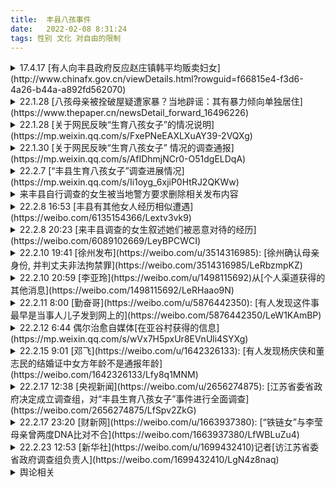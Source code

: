 ```yaml
---
title:  丰县八孩事件
date:   2022-02-08 8:31:24
tags: 性别 文化 对自由的限制
---
```

<details markdown=1>
<summary  markdown='span'>17.4.17 [有人向丰县政府反应赵庄镇韩平均贩卖妇女](http://www.chinafx.gov.cn/viewDetails.html?rowguid=f66815e4-f3d6-4a26-b44a-a892fd562070)
</summary>
你好领导，我要向您反映一个事件，家住赵庄镇五队的韩平军在2003年至2006年期间犯下拐卖南方妇女到北方给光棍男结婚，而且每次拐卖成功后收取好多钱作为回报，但是在03年被举报，后被赵庄公安局逮捕，在这期间他儿子走亲访友，向赵庄镇派出所各级领导提供金钱为诱饵，前前后后打理花了一万元，没有被发到县公安局判刑。韩平军用金钱保全了自己，但是我们三个光棍却被扣上了拐卖妇女罪，判刑10年啊。10年啊，人生能有几个十年，说我们不光犯下拐卖妇女罪，还犯下了强奸罪，天理啊，这妇女都是我们从韩平军那里买来的，一个给他3000元，而且他告诉我们可以办理合法的结婚登记，没想到最后是这种结果，我们几个为他背了黑锅，实在是没有天理啊，十年期间，他悠然自得，无忧无虑，难道犯法真的可以像他一样花点钱就能全部摆平，不用坐牢狱之灾吗？我们真的很难理解。在我们服刑期间，受尽了各种折磨，叫天天不应，叫地地不灵。当十年时间已到，我们全都白了头，而韩平军逍遥的很，遇到我们以后，威胁我们，不能再举报他，如果有警察再问这件事情，就让我们全部往自己身上揽，跟他一点关系都没有。凭借他在赵庄镇五队的实力，我们怕啊，不敢跟他争论。他就是玉皇大帝，我们真的是手足无措，任凭韩平军威胁我们。恳请领导重新调查此事，还我们公道，韩平军就是玩弄妇女，拐卖妇女的罪魁祸首，他父亲就是承包赵庄耶稣教堂的老板，有很大的实力，我们真的不敢惹。我们相信法律是公正的，总有一天真相会大白于天下，让我们十年的服刑不会后悔，让他尝试十年的牢狱酷刑。我相信每个人看到这个事件都会震惊，我们说的全是事实，我跟他低头不见抬头见，真的很伤心。恳请领导为我们做主，尽早调查，别让犯罪分子坐飞机跑到外国去了！！
![](1.png)
</details>

<details markdown=1>
<summary markdown='span'>22.1.28 [八孩母亲被拴破屋疑遭家暴？当地辟谣：其有暴力倾向单独居住](https://www.thepaper.cn/newsDetail_forward_16496226)</summary>
1月28日，网友反映江苏徐州丰县欢口镇一位八个孩子的母亲吃冷饭睡破屋，疑遭家暴，还有网友担心该女子是被拐卖来的。丰县县委宣传部告诉极目新闻记者，**网传说法不实，女子也是该镇的人，和丈夫1998年结婚，因其有暴力倾向才被家人安排单独住在小屋里。**  
1月28日，多则关于江苏徐州市丰县一个八孩家庭的视频在网络流传。视频中，孩子父亲在房中给孩子穿衣、吃饭，孩子母亲却住在家中大房子旁边的一个破屋中，没有穿鞋、头发凌乱、面颊黢黑，馒头随手扔在土炕上。  
在另一则视频中，孩子母亲穿着棉袄坐在院子里说话。在该系列视频下方，有评论称，该女子刚到村里时还会说英语，精神正常，遭家暴后才成了视频中的样子。  
上述系列视频发布后，立刻引来众多网友的关注，多位网友怀疑该名女子是否被拐卖至此，并呼吁报警。但博主回应评论称，他本意是想让八个孩子的父亲迫于舆论压力善待孩子的母亲，把孩子父亲抓了孩子就没人照顾了。此后，孩子母亲住在破屋中的视频已被删除。  
极目新闻记者搜索发现，网上多则相关视频中，八孩父亲显示名为董某某。在1月24日一则微博上发布的视频中，董某某介绍，自己30多岁才结婚，被别人看不起，所以想多要孩子。现在家里有七个儿子一个女儿，他还表示有钱没钱都得供孩子上学。视频中可以看到，孩子们都衣着整洁，口齿清晰。  
在另一个抖音博主新近发布的视频中，该博主还问董某某如何多生儿子，董某某表示都是顺其自然的事。现在大儿子已经23岁，最小的孩子2岁。  
**1月28日中午，丰县妇联工作人员回应极目新闻记者称，当天一早妇联已接到多名网友反映该情况，现县妇联、公安等多个部门已经介入调查。**  
丰县县委宣传部工作人员告诉极目新闻记者，**经初步调查，视频中的女子为江苏徐州丰县欢口镇人，与孩子父亲1998年领证结婚。因她有暴力倾向，家人才将她安置在单独的房屋中。**“她冬天不太起床，有博主突然把她叫起来拍摄，才看到她头发凌乱没有穿鞋的样子。这个家庭也是建档立卡的贫困户，家中八人有补贴，一个月3000多元。”该工作人员介绍。  
极目新闻记者问及该女子家人是否在当地居住、与女子还有无联系，该工作人员表示该情况还未掌握，未来调查情况将统一公开发布。  
![](2.png){:height="500px"}![](3.png){:height="500px"}
</details>

<details markdown=1>
<summary markdown='span'>22.1.28 [关于网民反映“生育八孩女子”的情况说明](https://mp.weixin.qq.com/s/FxePNeEAXLXuAY39-2VQXg)
</summary>
发现网民反映“生育八孩女子”相关信息后，丰县县委、县政府迅速成立联合调查组进行全面调查。经初步调查核实，网民反映的女子为杨某侠，1998年8月与丰县欢口镇董某民领证结婚，不存在拐卖行为。家人和邻居反映，杨某侠经常无故殴打孩子和老人。经医疗机构诊断，杨某侠患有精神疾病，目前，已对其进行救治，并对其家庭开展进一步救助，确保过上温暖的春节。具体情况正在进一步调查核实中。  
中共丰县县委宣传部  
2022年1月28日
</details>

<details markdown=1>
<summary markdown='span'>22.1.30 [关于网民反映“生育八孩女子” 情况的调查通报](https://mp.weixin.qq.com/s/AfIDhmjNCr0-O51dgELDqA)
</summary>
县联合调查组按照县委、县政府要求，就网民关心的相关问题，先后走访调查董某民及其家人、邻居、时任和现任镇村干部等人员，并查阅相关档案资料，现将情况通报如下：  
杨某侠（此姓名为董某民所取）于1998年6月在欢口镇与山东鱼台县交界处流浪乞讨时，被董某民的父亲董某更（已故）收留，此后就与董某民生活在一起。生活中发现，杨某侠有智障表现，但生活尚能自理。在办理结婚登记时，镇民政办工作人员未对其身份信息进行严格核实。  
2020年11月，公安机关将杨某侠DNA录入“全国公安机关查找被拐卖/失踪儿童信息系统”和“全国公安机关DNA数据库”比对，至今未比中亲缘信息。调查中也未发现有拐卖行为。其身份信息公安机关将持续深入调查。  
2021年6月以来，杨某侠病情加重，在发病期间，经常摔打东西、殴打家中老人和孩子。为防止杨某侠犯病时伤人，董某民暂时使用锁链约束其行为，精神状态稳定后便将锁链拿下。董某民行为涉嫌违法，公安机关已对其开展调查。  
2022年1月30日，经市县两级专家会诊，杨某侠患有精神分裂症。专家诊疗建议：仍予抗精神病药物治疗，必要时约束保护，防冲动伤人及走失。目前杨某侠正在医院接受治疗。  
董某民和杨某侠生育一孩、二孩后，镇计生部门均为其落实节育措施，但因身体原因失效。董某民也多次采取不同方式逃避计生部门的管理和服务。此后计生部门未及时实施有效节育措施。  
自2014年5月至今，民政、财政等部门为董某民家庭落实了低保和居民医疗保险政策。每年春节、中秋为其发放慰问金。其中3个孩子每学期享受750元/人的生活补助金，另有2个孩子每学期享受500元/人的政府资助金。村委会多年来经常为其提供生活物资资助。2021年镇政府为其发放危房改造补助3.7万元建设新房4间。社会爱心人士也多次为其捐钱捐物。  
联合调查组将对相关情况深入调查，对失职、渎职的工作人员依法依规处理。公安机关已成立专案组对违法行为开展调查，涉嫌犯罪的将依法处理。  
丰县联合调查组  
2022年1月30日
</details>

<details markdown=1>
<summary markdown='span'>22.2.7 [“丰县生育八孩女子”调查进展情况](https://mp.weixin.qq.com/s/Ii1oyg_6xjiP0HtRJ2QKWw)
</summary>
“丰县生育八孩女子”调查进展情况  
1月28日以来，“丰县生育八孩女子”引发社会广泛关注。针对此事暴露出的问题和网友关切，徐州市委市政府及丰县县委县政府分别成立联合调查组，组织力量走访基层派出所、镇村干部群众，调阅档案资料，咨询相关法律专家。目前，杨某侠的身份已经公安部门调查认定，有关部门对八个孩子与董某民、杨某侠的关系作出了鉴定。纪检监察机关正在对此事中涉嫌失管失察失职渎职等问题的有关人员进行调查。  
关于杨某侠身份问题，调查组通过查阅董某民、杨某侠婚姻登记申请资料，发现其中含有“云南省福贡县亚谷村”字样，当即派员赴云南进行核查。调查人员以福贡县亚谷村为重点，并扩大至周边多个乡镇开展调查走访，同时发布协查通告。警方通过查阅户籍底册，组织亚谷村村干部及村民比对照片、口音，确定杨某侠原名为小花梅（父母已故），云南省福贡县亚谷村人。据小花梅的亲属和同村村民回忆，小花梅1994年嫁至云南省保山市，1996年离婚后回到亚谷村，当时已表现出言语行为异常。据小花梅亲属反映，同村的桑某某（女，当时已嫁至江苏省东海县）将小花梅带至江苏治病。目前，丰县警方已找到桑某某了解情况，桑某某称，当年她是受小花梅母亲所托，带小花梅到江苏治病并找个好人家嫁了，两人从云南省昆明市乘火车到达江苏省东海县后小花梅走失，当时未报警，也未告知小花梅家人。后续调查情况将适时公布。  
联合调查组组织市县两级医疗专家对杨某侠精神分裂症进行会诊，并实施综合治疗，目前杨的精神状况趋于稳定。入院检查结果表明：杨某侠牙齿脱落因重症牙周病所致，其他健康指标正常。  
经南京医科大学司法鉴定所DNA鉴定，八个孩子和董某民、杨某侠均符合生物学亲子关系。  
公安机关已对董某民是否涉嫌违法犯罪开展调查，有关情况将适时公布。后期将根据对董某民的调查处理情况，依法确定对其未成年子女的监护责任。  
市县两级党委政府将从此次事件中深刻汲取教训，健全工作机制，落实有效措施，进一步加强对各类困难群体的帮扶保障。  
徐州市委市政府联合调查组  
2022年2月7日
</details>

<details markdown=1>
<summary markdown='span'>来丰县自行调查的女生被当地警方要求删除相关发布内容</summary>
<video width="100%" preload="auto" muted controls src="1.mp4" height="500px"></video>
</details>

<details markdown=1>
<summary markdown='span'>22.2.8 16:53 [丰县有其他女人经历相似遭遇](https://weibo.com/6135154366/Lextv3vk9)</summary>
江苏丰县钟姓女子已送精神病医院治疗  
春节期间，江苏省徐州市丰县欢口镇董集村一名疑似精神不正常女子杨某侠生育八子、身着单衣被铁锁在破屋的视频在网上广泛传播，并引发全国关注，昨日深夜（2月7日），徐州市委市政府联合调查组公布了“丰县生育八孩女子”调查进展。除江苏丰县董集村“生育八孩女子”杨某侠外，该村另有钟姓女子处境相似，今日早间，有当地官方人士证实，该村另一名女子钟某仙已经被送往丰县精神病医院接受治疗。  
根据徐州市委市政府联合调查组通报，“丰县生育八孩女子”杨某侠的真实身份是云南省福贡县亚谷村民“小花梅”，1994年嫁至云南省保山市，1996年离婚后回到亚谷村，当时已表现出言语行为异常。据小花梅亲属反映，同村的桑某某（女，当时已嫁至江苏省东海县）将小花梅带至江苏治病。桑某某对调查人员称，当年她是受小花梅母亲所托，带小花梅到江苏治病并找个好人家嫁了，两人从昆明乘火车到达江苏省东海县后小花梅走失。联合调查组组织市县两级医疗专家对杨某侠精神分裂症进行会诊，并实施综合治疗，目前杨的精神状况趋于稳定。入院检查结果表明：杨某侠牙齿脱落因重症牙周病所致，其他健康指标正常。经南京医科大学司法鉴定所DNA鉴定，八个孩子和董某民、杨某侠均符合生物学亲子关系。对于公众关注的该女子是否被拐卖、虐待等焦点，该调查通报并未提及，只是表示公安机关已对董某民是否涉嫌违法犯罪开展调查，有关情况将适时公布。  
除杨某侠外，有自媒体称董集村还另有妇女涉嫌被拐卖。拍摄“丰县生育八孩女子”视频的同一抖音博主曾在网上发布一段短视频，视频显示一名中年女子趴在土泥地上，对着镜头“嗷嗷”叫，不能言语。该女子身上裹着被子，视频中一名男子介绍她的情况：“这二十多年都是在地上生活，衣服都不能穿，就是弄条被子就这样裹着，很可怜的。”  
财新记者调查了解到，视频中女子的身份证姓名为钟某仙，出生于1970年，家庭住址显示亦为丰县欢口镇董集村。村里知情人介绍，钟某仙是和生育八孩女子杨某侠差不多同时期来到董集村，生育有两个孩子，大孩子已经成年，到了结婚年龄。据见过钟某仙的知情人士透露，钟某仙的丈夫见同村的董家在抖音上直播带来大量捐赠，于是主动联系抖音博主来家里拍摄钟某的生活惨状。该人士透露：“他（钟某仙‘丈夫’）直言不讳告诉我们，她（钟某仙）是花1000多元买来的，村里又罚款了1000多元。”  
钟某仙常年趴在地上，生活不能自理，钟某仙的丈夫向抖音博主介绍是“打针打坏的”。董集村两位村民向财新记者表示，钟某仙曾受虐待，“她丈夫脾气暴躁，早些年经常把她吊起来打，发出惨叫声，村里人都知道，把她叫‘吊死鬼”。  
由于丰县董集村“因防控疫情”禁止北京居民进入，财新记者始终未能进入董集村，相关采访均通过电话和微信完成。  
一位知名公益人士转发钟某仙相关视频后，有自称钟某仙长子的人士曾经和他联系，称他妈妈是在医院打针吃药过敏，逐渐肌肉萎缩。他否认妈妈被铁链拴住，表示妈妈之所以趴在地上生活，是因为在床上怕掉下来，家里人出门干活，没有人看管，所以将他妈妈放在地上，平常地上都铺有被子。“我们有我姥姥家地址。我家门都不锁，家里别说链子，绳子都没有。“钟某仙长子”表示，外界关注“已经影响了我们的正常生活”，“能照顾我妈二十多年，我爸也不容易”。  
有当地官方人士透露，钟姓女子目前已经被送往丰县精神病医院接受治疗。（[财新网](https://china.caixin.com/2022-02-08/101838944.html)）
</details>

<details markdown=1>
<summary markdown='span'>22.2.8 20:23 [来丰县调查的女生叙述她们被恶意对待的经历](https://weibo.com/6089102669/LeyBPCWCI)</summary>
丰县的一切经历都极度魔幻。  
因为佩服丰县这位女子坚强的意志，2.4日我启程，想到丰县精神病院，看望一个这位多难却坚强的女人。送给她一封鼓励的信。6个小时后我到了。了解到精神病院无法看望，就离开了。晚上12点拳妹开车8个小也到了。就睡了。  
2.5日上午，我们再次来到丰县精神病院。依然了解到的是精神病人不允许探视。  
2.5日下午，我们驱车到了董集村。警察把守，不允许进入，回到丰县。  
2.6日上午，我溜了个车，车上写着【丰县董志民强奸精神病女逼生8孩反领补贴得救助】。提出“世界没有不要你，妹妹来了。”回到1酒店  
2.6日中午停车30分钟后，警察找上1酒店房间，勒令我将车身上的文字擦除后离去。  
2.6日下午，我和拳妹携礼品来到精神病院请求慰问8孩女人。医院方面戒严。警察把守。不允许看望慰问。我和拳妹将礼品放于医院门口，请求医护代为转交。送了一束向日葵花，附言：姐姐，世界没有抛弃你。妹妹来了。  
2.6日出医院后10分钟，徐州丰县警方致电，说我们网上造谣。责令我们删博。  
当晚我的号禁言，拳妹号炸号。我抖音号被炸。  
2.6日晚，酒店以房满为由拒绝我们入住。我和拳妹被逼睡了车里。  
2.7日上午，我们去了商场，买卫生巾。月经期吃着止痛药扛着的女人，一点热水也没有，房间住不了。脚冻的冰凉。在车里太冷了，早早地冻醒了。  
2.7日中午，一名自称是警察的男人在电话中要求我擦除我停在停车场车身上的文字【丰县董男拴禁孤女逼生8孩反领补贴得救助】。我不能确定对方身份，拒绝。  
2.7日下午，我们决定了解一下丰县本地人对这件事的看法。于是随机为8孩女子做了街头采访。90%以上的民众反应不了解此事，没有看到官方通告。  
2.7日5点，我在车身上写【关注丰县董集8孩女子，事关每一位女人】。开车看了丰县的风景。将我们街头采访所得的情况，部分上微博，视频不断被夹，无法上传。尤其是我们在车身写字时，一位当地车主反应丰县拐卖逼生事件非常普遍的视频，迅速被夹。  
2.7日晚12点，1酒店再次拒绝我入住。我致电110，恳请住派出所，接线员陈述可提供身份证明供我住酒店。1酒店再次以房满为由拒绝我入住。
2.7日晚12点30分，我致电2酒店，了解到可以电子身份证件入住，办理入住后进入酒店休息。  
2.8日中午，一名自称警察的男人致电，说他们已经将拳妹车身上的【关注8孩女子】的文字做了一步擦除，要求拳妹到现场做进一步擦除。拳妹质疑对方身份，此事不了了之。  
2.8日晚，2酒店负责人来通知我，中午警察以我未出示身份证办理入住为由，将他们前台的电脑当场搬走以致无法处理业务，并要求2酒店停业整改。  
此事到这里，我不过最初就是一个想来送封信的社会普通女人。谁能想到在丰县的每一天都精彩万分。  
今以此博为据，句句属实。每一件事我都有留照片留视频。警察做的每一件事也都有视频可依，有音频可查。我相信坏事都是冒充警察的宵小做的。因为执法者不可能不知法甚至故意违法。我始终相信，丰县是安全的，繁华的，值得大家投资消费旅游的地方。
</details>

<details markdown=1>
<summary markdown='span'>22.2.10 19:41 [徐州发布](https://weibo.com/u/3514316985): [徐州确认母亲身份, 并判丈夫非法拘禁罪](https://weibo.com/3514316985/LeRbzmpKZ)</summary>
【“丰县生育八孩女子”事件调查处理情况】近日，经部、省、市公安机关对杨某侠、光某英（小花梅同母异父妹妹）与普某玛（已去世，小花梅母亲）生前遗物进行DNA检验比对，结果为普某玛与杨某侠、光某英符合母女关系，结合调查走访、组织辨认，认定杨某侠即是小花梅。
经公安机关侦查，董某民（男，55岁，丰县人）涉嫌非法拘禁罪，桑某妞（女，48岁，云南省福贡县人）、时某忠（男，67岁，东海县人，桑某妞丈夫）涉嫌拐卖妇女罪，上述三人已被采取刑事强制措施。  
为保障杨某侠及其家人基本生活，丰县民政部门已对他们进行低保保障。教育部门依法依规落实学生资助政策，保障其子女受教育权利。妇联的爱心志愿者和镇、村干部帮助照顾其老人，对其子女进行关爱陪伴和生活照料。后期将根据对案件的处理情况，依法确定对其未成年子女的监护责任。  
徐州市委市政府联合调查组  
2022年2月10日
</details>

<details markdown=1>
<summary markdown='span'>22.2.10 20:59 [李亚玲](https://weibo.com/u/1498115692)从[个人渠道获得的其他消息](https://weibo.com/1498115692/LeRHaao9N)</summary>
我刚从个人渠道得知的可靠消息：  
1，江苏方面出动了大量警力，远赴云南、河南、山东等多地展开调查，但从目前调查到的情况来看，现在如何对案件进行定性，存在许多难点；  
2，杨某侠确实是小花梅。  
不是姓小，而是她是少数民族，她没有明确的姓氏，当地人就叫她小花梅；  
小花梅虽然父母双亡，但是在河南有一个妹妹，妹妹保存了母亲生前衣物，办案人员从上面提取到了其母亲的DNA，从而确认了小花梅的身份；  
3，小花梅的确遭遇过拐卖，但买的人不是董某，而是连云港的一个男子。  
小花梅结过一次婚，婚后不久，男方发现其精神异常而退婚。  
桑某对其家人说江苏人有钱，可以帮忙把她带到江苏去嫁人，对当时的小花梅家人来说，这是求之不得之事。  
于是桑某把小花梅带到了连云港，以6000元的价格，卖给了当地一男子。  
但“结婚”没几天，她就走失了。  
买主因此怀疑是桑某和小花梅联手骗钱，曾告上法庭，说桑某骗取彩礼。最后桑某提出私了，退回了一部分钱。  
小花梅就是从这个买主手上走失之后，被董某捡到的。  
一开始董某并没发现其精神有异常，后来虽然发现了有问题，但以董某的文化水平和法律认知，他并不觉得自己就这样“娶”了一个捡来的女人，有什么不对；  
后来政府扶贫，给董家修了四间房子，但董家的生活依然不宽裕。  
大儿子喜欢玩抖音，是他告诉父亲董某，可以通过流量来变现，获取社会捐助。  
为了达到更好的效果，董某特意把小花梅带到了以前的老房子进行摆拍，但一开始的效果并不好。  
直到某抖音博主的出现。  
在该博主拍摄的时候，小花梅并没有处于发病状态，因此没有拴铁链，是拍摄者发现地上有铁链子，就捡起来套在了她的脖子上……  
（平时铁链子不是一直都拴着的，而是她发病的时候才拴，一家人也不是住在视频中的那间破屋子里，而是当地政府扶贫修的四间房子里）
拍摄者对办案人员说，这么做是为了帮这家人得到关注……  
这次拍摄的视频发布后，终于火了……  
董某没有任何背景，政府部门和司法部门不会有意为其遮掩脱罪，但要将其治罪，则难点在于：  
小花梅的确是被拐卖，但董某并非买家，没有构成拐卖；  
桑某的拐卖行为距离现在已经过去20多年，在刑法上是否可以追诉？  
至于董某是否构成强奸和虐待，当地司法部门亦有争论。  
现在办案对证据要求很严，当地确实在取证和法律程序上有一些困难，还要考虑两人还有几个未成年子女，如果追究董某的刑事责任，这些孩子怎么办？  
补充：小花梅1977年生；  
生了大儿子之后带了环，隔多年二儿子带环怀孕（用环节育失败并不罕见我也采访过），此后超生计生干部不敢上门管；  
政府2014年给他家修了新房，减免所有孩子学费，并按江苏低保标准给每个孩子补助；  
未发现董某有暴力虐待行为（但我认为让小花梅马不停蹄地生八个孩子，已经是一种虐待）；  
父子合谋策划找捐助翻车；  
DNA最新的鉴定不是在江苏做的，是直接送到北京，由公安部的物证鉴定部门鉴定。  
图片234(123)为真实的董家。  
注：  
我之所以相信得到的这些信息，是因为我13年调查记者生涯中采访过大量打拐。  
1996年我在成都商报当实习生时，第一条登上头版的报道就是在九眼桥劳务市场暗访人贩。我对此类事件有比普通人丰富的经验和更多的体会，我对自己从多方得到的信息做了筛选评判，我对自己的文字负责。  
有些人为什么坚持要认为是李莹？因为李莹是正常人，而且还是“会说英语的漂亮的少女”，却“被拐卖虐待变精神失常”，这更能引起女性的共鸣、同情和恐慌。  
在一张照片和公安部的DNA鉴定之间，我肯定相信后者。  
![](4.png){:height="300px"}![](5.png){:width="300px"}![](6.png){:width="300px"}  
小花梅1977年生；生了大儿子之后带了环，隔多年二儿子带环怀孕（用环节育失败并不罕见我也采访过），此后超生计生干部不敢上门管；政府2014年给他家修了新房，减免所有孩子学费，并按江苏低保标准给每个孩子补助；未发现董某有暴力虐待行为；父子合谋策划找捐助翻车。

- 为什么要考虑孩子[疑问]那杀人犯的孩子怎么办？毒贩的孩子怎么办？
- 这个要结合时代背景，以及犯罪行为的社会危害性来看。杀人和贩毒的社会危害性高。而在90年代，确实买媳妇和收留精神病人当老婆的情况比较常见，我90年代采访过很多这种案例。政府部门会考虑多方面因素，尤其是生育了子女的。

- 捡来的如何上户口、领的结婚证？
- 在上个世纪90年代末，这种情况在很多地方司空见惯，当地的村委会也觉得自己村里的老光棍解决了家庭问题，是好事，就会帮忙办理身份证和结婚证，我在四川采访过很多这样的案例。

- 小花梅既然有妹妹为什么不直接做她和妹妹的DNA，要做20年前衣服上的DNA
- 因为她和这个妹妹是同母异父。
</details>

<details markdown=1>
<summary markdown='span'>22.2.11 8:00 [勤奋哥](https://weibo.com/u/5876442350): [有人发现这件事最早是当事人儿子发到网上的](https://weibo.com/5876442350/LeW1KAmBP)</summary>
据网友反馈，最初被发到抖音上的，并不是徐州丰县的“八孩妈妈”，而是她的丈夫——“八孩爸爸”董志民，并且，最初动了这个心思的，并不是那些视频拍客，而是董志民的大儿子——董香港（图1）！  
这个像无数爱刷抖音的人一样的年轻人，觉得把自己家的事发出来，可能会引发关注、带来流量，就给他爹董志民拟定了一个“慈祥八孩爸爸”的美好人设，以“八个孩子的爸爸”为名，开了个抖音账号（图2）。  
请注意，这个账号的文字介绍，一个字都没有提到“八孩妈妈”！  
大儿子的操作水平有限，账号也没有粉丝基础，起初并没有引起什么关注。当地其他一些拍客看到，觉得有看点，纷纷过来拍（图3），“丰县八孩爸爸”这才逐渐走红，逐渐引起网友关注，一些爱心人士纷纷到董志民家里探视八个孩子，捐助食品、衣物等，并对“慈祥八孩爸爸”大加赞扬。  
所以，董志民后来说，是当地一家“大汉雄风”婚礼店的女老板高小娜教会了他发抖音，纯属打广告（图8），教会他玩抖音的应该是他的大儿子董香港。  
直到当地一个名叫“徐州一修哥”的视频拍客，看到了“八孩妈妈”的生活惨状，拍下来发到了抖音上，这才彻底引发关注，一夜之间火了！🔥 网友的关注点，也从“慈祥八孩爸爸”转移到了“悲惨八孩妈妈”身上。最终，酿成了轰动全网的大事件（图4、图5）！  
可以看到，“徐州一修哥”并非是单独一个人，而是一个小团队。根据视频的视角可见，有出镜人，有拍摄助手（图6）。  
总之，“徐州一修哥”火了，账号的粉丝蹭蹭地涨，终于成大网红了！他应该是很兴奋的！[耶] 否则，他不会又跑到董志民家的旁边，拍摄另一个状况比“八孩妈妈”更惨的、终日躺在地上的妇女钟某（图7）。  
大家可以留意妇女钟某的视频发布时间——今年1月初，这个时间点比“八孩妈妈”引起全网关注，差不多早了一个月，拍摄“八孩妈妈”就更早了。  
据知情网友讲述，警方近日开展调查，找到拍客“徐州一修哥”，问他为什么发这些抖音？他说，是想帮一帮“八孩妈妈”和钟某。  
但是，他是怎么帮的？如果真想帮一把，应该立马报警，但他从始至终都没有报警，也没有告知妇联等官方渠道，只是发抖音、发抖音、发抖音……[困]  
人算不如天算。拍客“徐州一修哥”低估了“八孩妈妈”火了以后的巨大反噬效应，或者，他和董香港一样，压根儿就没有“可能遭到反噬”的危机意识，只是想拍、想火、想成大网红。  
如今，“徐州一修哥”账号和刚积累了几万粉丝、刚接了两单广告的“八个孩子的爸爸”账号（图8、图9），都已化为浮云，消失不见。[浮云]  
由此在想，董家的八个孩子，将来都长大之后，都会变成怎样的人呢？七个男孩，会不会像他们的爹一样，难以找到媳妇？一个女孩，又会嫁给怎样的人？  
![](7.jpg){:height="300px" title="图1"}![](8.jpg){:width="300px" title="图2"}![](9.jpg){:height="300px" title="图3"}![](10.jpg){:height="300px" title="图4"}![](11.jpg){:height="300px" title="图5"}![](12.jpg){:height="300px" title="图6"}![](13.jpg){:height="300px" title="图7"}![](14.jpg){:height="300px" title="图8"}![](15.jpg){:height="300px" title="图9"}
</details>

<details markdown=1>
<summary markdown='span'>22.2.12 6:44 偶尔治愈自媒体[在亚谷村获得的信息](https://mp.weixin.qq.com/s/wVx7H5pxUr8EVnUli4SYXg)</summary>
「世界上只有一种病，那就是穷病」，这句出自电影《我不是药神》中的台词似乎也在印证小花梅（丰县杨某侠）曾经历的苦难。  
好在这一切在她的家乡已成为过去。村里唯一的痕迹，就是 1996 年前小花梅曾住过的继父家的三间木屋，但现今木屋没有了，剩下石头垒砌的地基被荒草掩盖，站在地基上可以看到村里几排崭新的楼房和村里主街上的车来车往。  
现在福贡县亚谷村像小花梅这样的女孩都必须强制接受 9 年义务制教育。骗婚、甚至将她们拐卖到外地的事情在当地已经绝迹。一些早年远嫁外地的傈僳族、怒族等女子近年来开始纷纷返家，一些人甚至回来后就再也不回东部的婆婆家。  
不过这对于远离家乡 2700 公里外的小花梅来说已经不太可能。目前她的生母、继父均已离世。唯一在世的亲人是一个同母异父的妹妹，也远嫁外地，村里没有她的近亲属。而像小花梅这样早年间因拐卖而饱受心理折磨，乃至精神失常的女性该如何救助？仍是一个亟待破解的社会难题。  
「偶尔治愈」在了解更多事实的同时，也邀请到一位医学人类学学者，一起探讨精神障碍女性普遍面临的困境，对严重精神障碍患者的「解锁」以及救助支持途径。  
「我们需要思考的是，精神病院，是否能成为一个人的最终去处？」
## 亚谷村老邻居一眼认出小花梅
来自福贡县的多个信源告诉「偶尔治愈」，小花梅生于 1977 年。  
<video width="100%" preload="auto" muted controls src="2.mp4" height="500px"></video>  
**小花梅就是小花梅**。这是一个在怒江多民族聚居区正常的名字，当地很多人名字都是根据民族语言音译过来的，不是常见的「姓+名」结构。曾有网友质疑这个「不严肃」名字，追问他没有姓吗，其实当地一些民族确实没有姓只有名。  
据亚谷村多位村民回忆，小花梅和妈妈都是怒族，而亚谷村以傈僳族村民为主。母女之前生活在福贡县匹河怒族乡，那里也是全国唯一的怒族乡。根据国家民委 2010 年的数据，我国的怒族只有 37500 多人。  
对小花梅来说，人生第一个灾难是他的生父在上世纪 80 年代初意外去世，这改变了她和母亲的命运，贫穷的妈妈带着小花梅，沿怒江大峡谷北上 14 公里，改嫁给亚谷村的恒某某。  
亚谷村民木女士与小花梅的妈妈很熟，早年因房屋临近常串门走动。她告诉「偶尔治愈」，当年很多村民都知道，小花梅生父是村里的退役武干（当地土话，武装干部的含义），因为救落水儿童而不幸去世。关于这一信息，「偶尔治愈」还将进一步求证查询。  
妈妈普桑玛改嫁过来的时就叫她小花梅，这就是她的本名。继父恒某某喜好喝酒，有三间木屋，没有其他手艺，种田为生。邻居木女士、桑先生回忆，当时小花梅大概四五岁，微胖，挺活泼，头发稀疏。因为离得近，小花梅常跟桑先生的儿子玩。后来小花梅在亚谷小学读书，但小学没有念完。  
桑先生看到网上披露的小花梅的照片、视频，一眼就认了出来，他说从眼睛、脸型就认出来了，感觉比原来胖一点，但口音有变化，头发也浓密了。  
<figure style="text-align: center"><img src="16.webp" height="300px"><figcaption style="text-align: center">桑先生一眼认出小花梅的照片<br>图源：李华良 摄</figcaption></figure>  
2 月 10 日晚，徐州市的第四份调查通报证实了以上信息。该通报显示，经部、省、市公安机关对杨某侠、光某英(小花梅同母异父妹妹)与普某玛(已去世，小花梅母亲)生前遗物进行 DNA 检验比对，结果为普某玛与杨某侠、光某英符合母女关系，结合调查走访、组织辨认，认定杨某侠即是小花梅。  
当年的亚谷村也远不是现在的规模，30 多年前只有四五户定居在山脚，其他村民分散居住在半山腰和山头，在一片片的小块土地上种玉米等粮食谋生。  
而现在，几十年来村子因扩建、易地搬迁而增加到了 2400 余村民，村里商店、饭店、超市等沿街开了数十家，建起了多栋易地搬迁安置楼房，不少村民开店、开公司，也开起了豪车，自建起四五层的楼房。  
小花梅的妈妈后来与继父恒某某生了一个妹妹，也即徐州官方通报里的光某英。最终确定小花梅身份的也是用同母异父妹妹和去世母亲遗物的 DNA 做了检验比对，官方再结合调查走访、组织辨认，认定杨某侠即是小花梅。  
村里邻居说，小花梅的母亲大约三年前去世，继父恒某某去世时间更早。在恒某某去世后，小花梅母亲又改嫁过两次，没有再生育孩子。她改嫁后搬到山下更低处房屋居住，小花梅曾住过的那三间木屋就废弃了，后来倒塌、拆掉，只剩荒草淹没的地基。  
<figure style="text-align: center"><img src="17.webp" height="300px"><figcaption style="text-align: center">小花梅曾经的家如今只剩地基<br>图源：李华良 摄</figcaption></figure>  
## 精神异常始于失败的第一段婚姻
在学者陈业强与福贡县妇联领导的访谈记录中曾提到，「20 世纪 80 年代初，福贡的妇女最初远嫁到保山。当时保山那边的彩礼比福贡的高，保山那边家庭条件不好的男性就来福贡讨媳妇」。  
多位邻居记得小花梅小时候挺活泼，精神和智力没有发现异常，变化出现在第一次失败的婚姻后。  
几位老邻居都不清楚是谁把小花梅介绍嫁到了亚谷村南 200 多公里的保山市，但在上世纪 90 年代，怒江大峡谷内道路状况较差，亚谷村人至少要花一整天才出得了怒江大峡谷，出了大峡谷第一个成规模的城市就是保山市，繁华的城市对深山里的年轻女孩无疑有着很强吸引力。  
徐州官方在之前通报中提到，小花梅的亲属和同村村民回忆，小花梅 1994 年嫁至云南省保山市，1996 年离婚后回到亚谷村，当时已表现出言语行为异常。  
与此印证的是，早年住的跟小花梅一家最近的亚谷村民桑先生回忆，小花梅从保山回来后精神有些异常，比如拆洗被单，她连被子里的棉花都一起洗了，也听到过小花梅在屋里有大哭等声音。另一位邻居也听说过，小花梅从保山回来后，「精神不太正常」，但平时没看到过激烈的言行异常。  
在「丰县生育八孩女子」事件引发网友关注时，今年 1 月 28 日丰县发布的通报说，家人和邻居反映，杨某侠（即小花梅）经常无故殴打孩子和老人。经医疗机构诊断，其患有精神疾病，目前，已对其进行救治。  
在央视新闻报道的画面中，小花梅被医院收治，其病床床头牌上写「偏执型精神分裂症」，入院日期是 2022 年 1 月 29 日。  
<figure style="text-align: center"><img src="18.webp" height="300px"><figcaption style="text-align: center">央视报道画面<br>图源：央视新闻</figcaption></figure>  
对于小花梅的精神分裂症治疗情况，2 月 7 日徐州发布通报说，联合调查组组织市县两级医疗专家对其精神分裂症进行会诊，并实施综合治疗，目前其精神状况趋于稳定。入院检查结果表明：她牙齿脱落因重症牙周病所致，其他健康指标正常。经 DNA 鉴定八个孩子是小花梅和董某民所生。  
据 2 月 10 日最新的通报，涉嫌非法拘禁罪的董某民，涉嫌拐卖妇女罪的桑某妞、时某忠夫妻已被采取刑事强制措施。  
有研究显示，人口拐卖与精神障碍的关系不容忽视。一方面，精神障碍患者更有可能成为人口拐卖的受害者；另一方面，拐卖经历也可能会导致精神健康问题的出现。而目前披露的小花梅经历，对这两方面都有所印证。  
2019 年，发表于中国人民公安大学学报（社会科学版）的《我国拐卖妇女犯罪特点及治理策略——基于 1038 份裁判文书的分析》一文指出，他们对 1038 起拐卖女性犯罪案件的裁判文书进行分析，结果发现：超过 1/4 的被拐卖女性患有精神障碍，如精神发育迟滞、精神分裂症、抑郁症、癫痫等。  
另一份基于对 2006~2012 年间南伦敦地区精神卫生服务所碰到的拐卖受害者特征分析的结果显示：精神卫生服务所碰到的绝大多数拐卖受害者为女性，她们最常见的精神健康问题是应激相关障碍和心境障碍，其次为精神分裂症，有过拐卖经历的精神卫生服务使用者更有可能需要接受住院治疗。同时，该研究还发现，7% 的拐卖受害者在被拐卖前存在精神障碍。  
## 「我女儿不见了、找不到了」
福贡县妇联领导曾对陈业强说「福贡妇女被拐卖的高峰期是在 1993——2000 年期间。当时，福贡这边比较困难，所以有些外出务工的人就把这里的妇女带出去卖掉。被卖的女性中未成年人比较多，有的读到小学或初中没毕业就被卖掉了。被卖到外地的妇女，家庭条件好的，老公对她们也好的，就留在了外地，有的还经常跟家里联系；有的被拐卖出去后就杳无音信、生死不明了。」  
在早前的官方通报中，小花梅亲属透露，当时已嫁至江苏省东海县的同村女子桑某某将小花梅带至江苏治病。桑某某对警方说，当年她是受小花梅母亲所托，带小花梅到江苏治病并找个好人家嫁了，两人从云南省昆明市乘火车到达江苏省东海县后小花梅走失，当时未报警，也未告知小花梅家人。  
邻居桑先生告诉「偶尔治愈」，对于小花梅是如何被人带到了江苏的，他并不知道，但那之后的几年小花梅的母亲经常哭诉「我女儿不见了、找不到了」，她不知道女儿去了哪里。  
小花梅失踪四五年后，母亲普桑玛收到一封江苏寄过来的信，信里内容桑先生没有看到过，但她母亲说女儿在江苏，她这才知道小花梅下落。  
据邻居们回忆，虽然知道了女儿下落，但母亲普桑玛和继父恒某某没能力去找女儿，因为他们没有钱，身体又有病，「他们两个都爱喝酒，天天喝，身体喝垮了。」  
桑先生说，他们为这个事很苦闷，但也没路费找回女儿，那个时候电话、网络都没有普及，母亲普桑玛也讲不了普通话，让她去几千公里外找女儿是不可想象的困难。  
王江华曾在滇西北生活支教 3 年多，此后也每年都会回去看看。他对怒江澜沧江峡谷两边的风土民情十分熟悉，在他看来，栖息生活在滇西北大山上的很多百姓，由于常年生活高寒的大山里，即便是夏季早晚气温也很低，外加体力劳动繁重，当地居民有早点酒和晚围炉的饮酒习惯。「当地早年喝的是自家酿的包谷酒和荞麦酒，由于工艺不好，对身体的伤害很大，常听说一些常年饮酒的老人在地里干着干着活就猝死了」。  
在一份发表于 1989 年的一项调查显示，云南省的 25 个少数民族，除回族外，酒滥用的情况都比较严重。1988 年，在怒江州六库的傈僳族社区，慢性酒中毒患病率为 29.08‰。  
云南大学公共管理学院一篇题为《社会医学视角下的傈僳族嗜酒行为分析——以云南 A 村为例》的论文中称，傈僳族多居住在高寒山区、边境地区和贫困地区，这些地区社会经济发展相对比较滞后，普遍缺医少药，他们求医不便，至今仍然保持着「神药」两治的传统习俗，饮酒在一定程度上起到了疗病疗伤、解乏御寒的作用，这是驱使人们饮酒的客观条件；另一方面由于酒精的易成瘾特性，饮酒人员也有可能演变为嗜酒者。  
王江华告诉「偶尔治愈」，他在当地支教走访时知道很多当地人的饮酒已到了嗜酒的程度，而且不分男女。尤其是一些不能与外界建立信息连接的高山居民，饮酒成为了他们生活的日常行为，常年情绪低迷、阴郁是他们普遍表现出来的问题。  
## 21 年前旧案可见拐卖人口之疯狂
就像徐州官方通报的情况那样，同村当时已嫁至江苏省东海县的的桑某妞将小花梅带至江苏，小花梅经历了童年和婚姻的苦难，又经历了此后 26 年的凄苦命运。  
其实早年拐卖怒江妇女的人也是本地人、本村人，只有最熟悉的人有可能拐走语言不通、对外界充满向往的本地女子。  
通过早年的一则打拐新闻，也可反应出当时福贡当地拐卖妇女的疯狂，根据新华网 2001 年 8 月的报道，云南省怒江州警方捣毁一拐卖妇女团伙，抓获犯罪嫌疑人 3 名，解救被拐卖妇女 2 名。  
当年 5 月 12 日亚谷村支部书记报警，称该村一个 12 岁的小姑娘和一个刚结婚不久的少妇于 5 月 11 日到子里甲赶街一直未归，四处寻找不见音信，可能是被人贩子拐卖走了。5 月 16 日警方获得线索，得知有一拐卖妇女团伙欲将两名妇女拐卖到省外，正转交到云南保山地区。  
警方解救了受害人桑某、都某，不久抓获犯罪嫌疑人娜某言、娜某加、车某香。三人准备将桑、都以 18000 的价格贩卖到浙江省「嫁」给大龄光棍儿。而娜某言的丈夫木某言、女儿和娜某加的丈夫阿某先后因拐卖妇女已判重刑，车某香的妻子于 1997 年被人贩子拐卖到了浙江省。车某香本身就是受害者，而他也参与了贩卖人口。  
2 月 10 日下午，「偶尔治愈」在南安建村找到了此案中的娜某言，她出狱后在村子公路边开过小卖部，卖饮料和米线等食品，后因修公路拆掉了她的房子，现在她借住在其他村民的两间不到 20 平方米的小木屋里，房子很简陋，由很薄的木板和三角铁搭建，平时她给放学回来的孙子做饭，她说目前没有收入，实际上已 63 岁，但因身份证的日期不准，按身份证今年才 59 岁，她领不到每月 60  岁以上老年人才有的补助。她说拆了房子后，自己没有地方住，也没有钱再盖新房。  
娜某言说，以前村里外嫁的很多，那时因为穷，女孩也愿意被介绍到外地，但现在生活条件好了，没人愿意再嫁到外地。而且孩子也少了，早年间一般家里生四五个孩子，生七八个的也有，而且十四五岁就结婚，家里孩子多，生活困难，不少父母也愿意早点把女儿嫁出去。   
但对 20 多年前自己犯过的案子，她几次说「不清楚、记不得」，拒绝说起过往。  
该村村委会成员刘女士告诉「偶尔治愈」，村里知道她曾因拐卖人口的案子坐过牢，但具体刑期是几年不清楚，她出狱后档案在派出所里。  
娜某言的房子拆了以后，按国家政策都根据统一标准进行了补偿，至于她说没钱盖房、无法安置那是自己的原因，补偿的钱可能给了儿子，也可能花了，那就是她自己的问题了。  
## 经济变好，外嫁女回家就不走了
习惯上把靠近缅甸的贡山县、福贡县、泸水县称之为「边三县」。  
1998 年，福贡县的人均 GDP 1376 元，而当时云南全省的平均水平是 4355 元；农民人均收入是 685 元，而全省人均收入是 1387 元。最近一次的统计数据显示，2020 年，福贡县城镇常住居民人均可支配收入 26209 元，农村常住居民人均可支配收入 7557 元，比上年同期增长 8.9%。  
相距亚谷村不远的南安建村，海拔有 1700 多米，现在可以开车盘山直接进入村中。沿路是村民新建的三四层楼房，大多村民电视冰箱洗衣机等电器齐全，不少家门口停着私家车。
<figure style="text-align: center"><img src="18.webp" height="300px"><figcaption style="text-align: center">亚谷新建的篮球场，图中的黄色高楼为搬迁安置楼<br>图源：李华良 摄</figcaption></figure>  
南安建村委会成员介绍，近些年嫁到东部的女子不断在回流，她们以探亲名义，有的带着孩子回来，有的孩子留在了外地，也曾有东部省份婆家的人来村里寻妻，但这些回来的女子说「在你们家里不被尊重，没尊严，所以不回去了。」来寻妻的人也没办法，因为早年很多人没有领取结婚证，即使领了证的，外地远道来的人也不敢强迫村里女子回去。  
根据学者陈业强 2015 年出版的《怒江傈僳族妇女跨省婚姻迁移研究》，他多次做田野调查的村庄，总人口 2100 多人，嫁到外地的女性就有 100 多人，而福贡县公安局记录，福贡县从 1988 年到 2009 年，共有 4005 名妇女外流，被拐卖外流的有 1750 人。  
小花梅就是这 4000 多名女子其中之一。  
远嫁外地不能保证获得幸福生活，尤其是，很多女子是被欺骗、拐卖到了外地。  
根据陈业强的调查，来怒江讨媳妇的男性往往采取欺骗的手段，有的怒江傈僳族妇女由于对外面的世界存在着美好的幻想，以为嫁到东部就会过上幸福的生活。当嫁过去后，才发现现实与想象的差距很大，她们的丈夫一般是在本地找不到妻子的「剩男」，要么是家庭条件差，要么是身体有残疾，要么是犯过错误、口碑不好的男人。  
近些年，情况有了巨大变化。很多嫁到外地的傈僳族、怒族等女子返家后再也不回东部婆家，她们发现家乡发生了翻天覆地变化，怒江大峡谷的路通了、旅游景区和农家乐遍地开花、村民普遍建起了三四层的楼房、高山上的贫困村民易地搬迁免费分了楼房，村民自建房政府还有补贴。  
2020 年 1 月泸水、福贡、贡山三县市交通扶贫的重点建设项目怒江美丽公路的通车，驾车数个小时就可以穿行怒江大峡谷。  
而据新华社 2021 年报道，怒江州 98% 以上土地为高山峡谷，贫困发生率曾高达 56%，是全国最高的州市之一，可谓「极贫之地」。但怒江州消除了贫困，26.96 万建档立卡贫困人口全部脱贫，4 个深度贫困县全部摘帽，傈僳族、独龙族、怒族和普米族整族脱贫。  
路通了，大量游客和物流通畅带来的就是收入快速增长，亚谷村有多处村民正在新建楼房，村民说一般建楼房要 20 多万，甚至三四十万元，大部分资金来自近年打工、开店、跑运输等赚到的钱。
## 救出了小花梅，然后呢？
马志莹是美国芝加哥大学社会工作学院的一位医学人类学家，自 2008 年开始，她开始以人类学视角研究中国的精神卫生体系，走访多家精神卫生机构，采访过《精神卫生法》的立法者、公益律师、基层精神卫生工作者、患者和家属。  
在过往的调研中，马志莹注意到精神障碍患者面临的困境，在她的经验里，「精神障碍与性别、贫富，三者关系互有交叉」。 
### 被拐卖的农村精神障碍者
「在城市或者一些经济条件较好的地方，女性精神障碍者往往被看作是一个『危险的母体』，因为被认为会有遗传的风险，从而在『婚姻市场』中受排挤。但奇怪的是，在男性精神障碍者身上大家好像就会忘记这件事。」  
根据研究，父母中的一方患精神分裂症，其子女患精神分裂症的概率大概是 4% ~ 14%，约是一般人群的十几倍。  
「父母一方」并没有任何性别上的指代，但由于女性生理的功能，因此在「优生学」的话语中，女性被认为需要为后代生理意义上的正常和质量负责。  
也因此，「女性精神障碍者往往被认为不适合当母亲，即使她们生下孩子，在家庭中也处处被排挤，人们认为，她是没办法教孩子的。」  
但在农村，一些欠发达、女性比例较低的地区，可能就会出现不一样的景象，比如此次事件中的丰县。  
「人们会只关注这个女性是否能生育。甚至家庭都会视她作负担，急切希望推她出去。一些研究者也发现，农村的精神障碍者很容易进入婚姻，而这个容易，往往不是自己的意愿，而是通过拐卖或者强迫来进行的。」  
2017 年的一份研究对 770 位被拐卖妇女进行分析，其中，法院根据精神疾病司法鉴定书等相关证据认定的患有精神疾病的女性有 202 位，占被拐卖妇女总量的 26.2%。其中主要以被陌生路人「顺手牵羊式」和被熟人嫌弃后出卖，同时，也存在被「接力式」转卖和「退转式」转卖。
### 「解锁」严重精神障碍患者
在丰县女子事件中，根据目前披露出的信息，首先引起马志莹关注的是，**「即使这个女性现在是一个精神障碍者，对她的『关锁』，也并不应该被视作理所当然」**。  
根据早期视频和丰县调查组第一份通报，丰县女子的丈夫董某民的解释为，因为妻子病情加重，发病期间经常摔打东西，殴打老人和孩子，因此，董某民会用铁链进行约束。  
《2018 年全国严重精神障碍患者管理治疗现状分析》显示，截至 2018 年底，我国在册患者 599 万例，其中在管患者 568 万例。病情稳定患者 442 万例，病情稳定率 80%。  
在 2004 年之前，很多精神障碍患者大多游荡于社会边缘，或被家人用铁链、铁笼锁在一隅。但这不仅使患者获得医学治疗的权利受损，导致病情延误甚至遭受明显的躯体损害，也无法从根本上减轻家庭照料负担。  
十多年前的媒体报道曾称，仅河北一省，被锁者约 10 万。  
2004 年，中国借鉴澳大利亚的模式，推出「中央补助地方重性精神疾病管理治疗项目」，因为首年获批 686 万元经费，人们也将其简称为「686 项目」。  
该项目打通医院和社区，提高重性精神疾病患者的治疗率，降低肇事肇祸率 ，其中很重要的一项措施便是「解锁」。  
而「解锁」并非简单的打开锁链，需要一整套配套措施和流程，需要由包括精神科医生和护士在内的专业团队在关锁现场对患者实施解锁，将患者接到指定的精神专科医院进行诊断和住院治疗（系统药物治疗，同时配合心理治疗、工娱治疗或改良电休克治疗等综合治疗手段），患者病情好转或稳定后出院，回到社区继续接受随访、服药、康复和健康教育等一系列干预措施。  
「解锁」推行多年，为什么还是会有上锁行为出现？  
「其实这个问题不仅仅是政府要不要给患者解锁的问题，而是大众和社区如何接纳或者跟精神障碍患者相处。我们不能把这些患者当做潜在的风险存在。」  
此外，马志莹说，在「机构-家庭」的二元模式下，我们需要思考的是，如果除了家庭和医院，精神障碍患者还能去哪里？  
她曾在走访中遇到许多「关锁」个案，有的是因为当地精神病院的床位有限，所以患者被锁在家里。也有一位父亲，考虑到自己的儿子已经进出十几次医院，因为在医院被其他病人打过，儿子非常不喜欢那个环境，这位父亲说，「宁可直接锁在房间里，不让他出来，也比去医院挨打好。」  
「在整个精神服务系统里，应该有家庭之外的社区居住的选项。比如『中途宿舍』，一些严重的精神障碍患者从精神病院出来之后，可以去这里过渡。对于独立居住的精神障碍患者，也可以有社区护士或社工定期随访。」  
「偶尔治愈」通过资料查询，发现在江苏徐州丰县也有为严重精神障碍患者免费提供基本公共卫生服务，其中需要家庭提交信息材料，之后进行随访。其政府网也提及，在 2020 年，丰县政府进行摸底，对辖区内 3852 名持证精神障碍患者进行核查，并为 1737 名困难精神残疾人提供服药救助。  
但在丰县女子事件中，相关信息并未被充分披露出来。
### 精神病院难道就是她的终点吗？
在第四份通报中，徐州调查组称，董某民涉嫌非法拘禁罪。有公益律师称，「如果丰县女子确有精神疾病，这可能是首次关锁精障者被刑事检控」。  
对此，马志莹称，「这确实是一个进步」。因为在其中，会涉及一个问题，公众在谈论精神障碍者，尤其是严重的精神障碍者时，会普遍认为，因为患有精神疾病，就没有同意能力。  
「如果有关部门认为这涉嫌非法拘禁，尤其在承认她有精神障碍的情况下，某种程度认为，在这个事件中，他们承认这位患者是有表达自己意愿的能力，她对自己的处境是有自主选择权。」  
但马志莹强调，任何改革都不可能只改其中一部分，因为可能会带来未预效应。如果只强调「关锁」的非法，而不给精神障碍患者及其家庭提供支持，那么一些家庭会担心涉嫌犯罪处于两难境地，「可能偷偷把人送走，也可能把患者遗弃」。  
「我们需要给家庭照料者更多支持和关注」。   
在丰县女子的问题上，我们还面临的一个问题是，把人救出来之后，怎么办？  
马志莹抛出一个问题，「精神病院难道就是她的终点吗？」  
她援引国内外的救助案例，「首先解决的是住的问题」。  
「要解决他们的处境，首先是要从物质条件开始着手，因为无家可归的状态就会导致精神压力。因此，这在许多救助项目中，住处是很重要的一项」。  
马志莹举例，在美国，能够独立生活的精神障碍患者是有租金补贴的。无法独立生活的，也有中途宿舍、集体之家。另外，对于遭受虐待和暴力风险的女性，也可以自行或者带着孩子到庇护所藏身。而在中国，广州和深圳也在开始尝试中途宿舍，但「规模还是很小」。  
此外，还有经济来源的问题。对于丰县女子来说，脱离现在这个环境之后，她需要依靠什么才能生活下去？  
「在国内外，也有一些尝试去解决精神障碍者的就业问题，指导患者做一些就业技巧的训练。在农村，可能会有一些农业生产互助小组」，马志莹说。同时，由于精神卫生资源匮乏，对于严重精神障碍患者的治疗，更多被压缩成「药物治疗」。但马志莹指出，从生物、心理、社会全方位角度去理解一个人的话，「药物治疗只是其中一方面」。  
因此，我们需要考虑如何去给这些精神障碍患者提供社会支持网络，进行心理创伤治疗。  
**「过去很多拐卖事件中，有人会提问，说你把人救出来又怎样呢？回答者说，儿童有福利院，精神病人有精神病院。但我们应该去思考，精神病院是否就能成为一个人的最终去处？」**
</details>

<details markdown=1>
<summary markdown='span'>22.2.15 9:01 [邓飞](https://weibo.com/u/1642326133): [有人发现杨庆侠和董志民的结婚证中女方年龄不是通报年龄](https://weibo.com/1642326133/Lfy8q1MNM)</summary>
收到网友发来杨某侠和董志民陈旧结婚证照片（图1），显示1998年8月登记结婚，杨出生日期是1969年6月6日，符合我之前收到的身份证数据。我不能判断该照片女性就是如今视频里看到的杨某侠（图4），两者如是同一人，那该女性就是52岁。  
![](20.jpg){: height="300px" title="图1"}![](21.jpg){: height="300px" title="图2"}![](22.jpg){: height="300px" title="图3"}![](10.jpg){: height="300px" title="图4"}
</details>

<details markdown=1>
<summary markdown='span'>22.2.17 12:38 [央视新闻](https://weibo.com/u/2656274875): [江苏省委省政府决定成立调查组，对“丰县生育八孩女子”事件进行全面调查](https://weibo.com/2656274875/LfSpv2ZkG)</summary>
江苏省委省政府决定成立调查组，对“丰县生育八孩女子”事件进行全面调查，彻底查明事实真相，对有关违法犯罪行为依法严惩，对有关责任人员严肃追责，结果及时向社会公布。（总台记者徐大为 汤涛）

<details markdown=1><summary markdown='span'>据称徐州调查组并没有做实事</summary>
调查组进驻徐州后的工作：  
1，因董志民、杨庆侠结婚证泄露而约谈了数十人，并警告随时听候下一次聆讯；  
2，成立小组，一分一秒的分析到过欢口镇的车辆  
3，成立小组，通过步态识别、人脸识别等技术手段分析进出欢口镇的每一个人（他们知道人脸生物信息比对的科学性，而且，他们一直用这种方式抓人，但是他们在李莹照片比对上则极度否认人脸生物信息比对的科学性）  
4，召开各区县、驻地高校等舆论防控会议，做好各辖区内的维稳工作，不允许任何内部人员参与群组、对外讨论，一经发现，开除公职，并追究相关责任人  
5,各区县做好各拐卖家庭的思想工作，不能再有任何新的视频、图片、音频传出  
6，成立由网警、宣传部等部门的专案组与网信办、各媒体、网络大V自媒体人结合，引导舆论风向，疏散注意力  
7，各涉事单位、个人做好对违规办理的结婚手续、多生育问题、贫困问题等一切相关问题，作出较为合理的解释  
8，严控董志民钟某仙以及丰县、铜山县等敏感信息的再次泄露  
9，截止目前，没干一件人事
</details>{: style="padding-left:2em"}
</details>

<details markdown=1>
<summary markdown='span'>22.2.17 23:20 [财新网](https://weibo.com/u/1663937380): [“铁链女”与李莹母亲曾两度DNA比对不合](https://weibo.com/1663937380/LfWBLuZu4)</summary>
随着徐州丰县“铁链女”舆情持续发酵，这位在破屋里身着单衣被铁链拴身的母亲究竟是谁，曾经经历怎样的苦难，引起举国关注。今日（2022年2月17日）午间江苏省委省政府宣布成立调查组，彻底查明事实真相。而对于一些网友认为“铁链女”从相貌上与此前官方通报中所称的云南福贡傈僳族妇女“小花梅”差异明显，更像另一名四川走失女子李莹，李莹母亲及知情人士告诉财新记者，警方已基于全国公安机关DNA样本数据库，对“铁链女”与李莹母亲进行过DNA比对，但并没有配对上。  
财新记者日前从李莹母亲梁晓清处了解到，南充市顺庆区警方于春节前的1月30日采集了她的血液样本，“第二天区公安就电话告诉我，我和丰县被锁女子的DNA样本比对结果是没有配上”。  
梁晓清回忆，李莹的外貌特征为圆脸、双眼皮，鼻子有点大和塌，眼睛近视，头发黑而密，嘴角有一颗小痣。“网上有人比对李莹小时候的照片和丰县铁链女的照片，说相似度非常高。但现在网上比对的李莹照片不是我扫描上传的原始照片，网上的照片做过一些修正，看起来确实是像，但是我看了丰县被锁女子的视频，凭着母亲的直觉，从外貌上和口音上我觉得差异还是挺大的。([财新网](https://china.caixin.com/2022-02-17/101843433.html))
</details>

<details markdown=1>
<summary markdown='span'>22.2.23 12:53 [新华社](https://weibo.com/u/1699432410)记者[访江苏省委省政府调查组负责人](https://weibo.com/1699432410/LgN4z8naq)</summary>
新华社南京2月23日电题：“丰县生育八孩女子”事件十三问——新华社记者访江苏省委省政府调查组负责人  
新华社记者  
连日来，江苏“丰县生育八孩女子”事件引发社会持续关注。针对公众关注的多个焦点问题，江苏省委省政府调查组负责人回答了新华社记者的提问。  
1、记者：“八孩女子”杨某侠的真实身份究竟是谁?是不是失踪的李莹?  
调查组负责人：杨某侠真实身份为云南省福贡县亚谷村的小花梅。事件发生以来，网民对杨某侠真实身份提出了多种质疑。2022年2月9日，经公安部物证鉴定中心对杨某侠、光某英（小花梅同母异父妹妹，原名花某英）血液样本与普某玛（小花梅母亲，2018年去世）遗物上提取的生物检材进行DNA检验比对，结果为普某玛与杨某侠、光某英均符合生物学亲子关系。2月13日，公安部物证鉴定中心又对桑某罗（小花梅大舅）、李某元（小花梅小舅）、沙某付（小花梅大姨）、李某梅（小花梅小姨）血液样本进行DNA检验比对，与杨某侠均符合亲缘关系。2月20日，公安部物证鉴定中心对上述检验对象的检材再次进行检验比对，检验结果与之前一致。综合DNA检验比对、查阅小花梅云南户籍底册和调查走访，认定杨某侠就是小花梅。  
针对“杨某侠可能是四川籍失踪女子李莹”的问题，公安机关开展专门调查。一是经江苏公安机关会同四川公安机关将李莹母亲与杨某侠进行DNA检验比对，结果排除生物学亲子关系。二是经南京医科大学司法鉴定所对李莹母亲与杨某侠进行DNA检验比对，结果仍排除生物学亲子关系。三是经公安部物证鉴定中心鉴定，再次排除李莹母亲和杨某侠存在生物学亲子关系。据此认定杨某侠与李莹不是同一人。  
2、记者：江苏公安机关在云南省福贡县亚谷村是如何调查取证的?  
调查组负责人：经查阅董某民、杨某侠婚姻登记申请资料，公安机关获取了杨某侠来自“云南省福贡县亚谷村”的线索，随即组织警力赶赴云南，会同当地警方，以福贡县亚谷村为重点，在周边乡镇就杨某侠身份开展走访排摸，让相关群众辨认杨某侠结婚登记照片、现实生活照片。据和某某（亚谷村原村干部）反映，杨某侠可能是村里普某玛（已故）的女儿。经查阅普某玛的户籍底册，普某玛有两个女儿，分别为小花梅及其同母异父妹妹光某英（原名花某英）。据此重要线索，公安机关在河南省项城市找到光某英，光某英还提供了普某玛的遗留衣物，为确认小花梅身份找到了重要突破口。  
3、记者：同母异父情况如何鉴定真实的亲子关系?杨某侠母亲遗留衣物提取鉴定物有效性如何?  
调查组负责人：同母异父姐妹之间存在遗传学规律，可以作为亲缘鉴定依据。鉴定机构通过其母亲遗留衣物提取的多份样本，检出可以认定杨某侠、光某英与普某玛符合单亲关系的DNA分型。  
4、记者：杨某侠的多张照片为何看上去不像同一个人?  
调查组负责人：公安机关调查发现，杨某侠近照系从抖音视频中截取，经修图后流传到网上，与实际容貌有差异。同时，受年龄增长造成的皮肤老化、毛发退化、脂肪组织液化以及牙齿缺失等因素影响，杨某侠容貌也发生了变化。  
为了准确判断是否为同一人，2022年2月22日，公安部物证鉴定中心运用人像特征比对、测量比对、拼接比对、重叠比对等方法检验，鉴定杨某侠与董某民结婚证照片、杨某侠在云南第一次结婚照片、网传视频截图杨某侠照片、杨某侠身份证照片、杨某侠近照反映出的头面部轮廓、面部结构、脸颊、眉毛、眼睛、鼻子、口部等人像主要特征相同。经人像智能鉴定系统进一步比对检验，5张照片的相似度较高，认定为同一人。  
5、记者：不同证件显示杨某侠年龄不同，她到底多少岁?  
公安机关调查中发现，小花梅存在4个出生日期。其中，1974年2月11日的生日出现在小花梅在云南第一次婚姻结婚证上，经查系当时小花梅不满20岁，为办理结婚证谎报年龄。1969年6月6日的生日出现在杨某侠（小花梅）与董某民结婚证上和江苏登记的杨某侠（小花梅）户籍信息中，经查系董某民办理相关证件时编造。1969年8月7日的生日出现在杨某英身份证上，经查系2011年董某更（董某民的父亲，2019年去世）购买的假证，用来给董某民次子董某办理出生医学证明。1977年5月13日的生日载于小花梅留在亚谷村的户籍底卡，结合其亲属回忆旁证，此日期系小花梅真实出生日期。  
6、记者：“杨某英”与“杨某侠”是同一人吗?  
调查组负责人：据董某民供述和同村多名村民反映，1998年6月董某更将小花梅带回家中后，董某民与小花梅共同生活，并为其取名为杨某英。2000年6月，董某民为办理结婚证，找村委会会计邵某征开具婚姻状况证明时，经人建议将杨某英改为杨某侠，随后以杨某侠姓名开具婚姻状况证明。欢口镇民政办工作人员按董某民自报的信息违规办理结婚登记，将结婚人姓名登记为杨某侠（由于笔误写成“扬某侠”）。董某民供述，2011年3月，杨某侠在欢口镇卫生院生次子时，董某更找人做了一张“杨某英”的假身份证。据董集村村干部和村民证实，杨某英、杨某侠名字经常混用，实际系同一人。  
7、记者：长子和次子年龄为何相差12岁?8个孩子都是董某民和杨某侠亲生的吗?  
调查组负责人：1999年杨某侠生育第一个孩子后，采取了节育措施，至2010年董、杨二人未生育，后节育措施失效，2011年至2020年又生育7个孩子。基层计生工作人员在跟踪管理、服务指导、信息采集等方面未能认真履行职责，负有失管失察责任。  
关于长子是否杨某侠亲生的问题，徐州市公安机关将8名子女与杨某侠、董某民进行DNA检验比对，结论为8名子女均与两人存在生物学亲子关系，后又委托南京医科大学司法鉴定所进行DNA检验鉴定，结论一致。2022年2月20日，经公安部物证鉴定中心检验鉴定，结论仍然一致。  
另经公安机关调查，查明欢口镇有两个姓名同为董某港的人，其中一人1999年出生，为杨某侠长子；另一人1997年出生，为邻村人，现在外打工。  
8、记者：杨某侠是否被拐卖?  
调查组负责人：调查走访中群众反映，1998年初，小花梅被桑某妞（女，1974年7月出生，云南省福贡县人）从亚谷村带至江苏省东海县。桑某妞与其丈夫时某忠（江苏省东海县人）合谋，桑某妞以给小花梅介绍对象、看病为由，将小花梅从云南省福贡县带至江苏省东海县家中，后以5000元钱将小花梅卖给东海县徐某东。据徐某东供述和邻居陈述，徐某东与小花梅共同生活三四个月后，于5月上旬某日早晨发现小花梅不知去向，请邻居及亲属一起寻找两三天未果。后徐某东向时某忠索要了2000元“赔偿金”。2022年2月22日，丰县人民检察院经依法审查，对犯罪嫌疑人桑某妞、时某忠，以涉嫌拐卖妇女罪依法批准逮捕。公安机关以涉嫌收买被拐卖的妇女罪，已对犯罪嫌疑人徐某东采取刑事强制措施。  
围绕小花梅如何从东海县到丰县的问题，公安机关展开深入侦查调查。经进一步审讯深挖，董某民交代，小花梅是1998年6月其父亲董某更经刘某柱（丰县欢口镇人）介绍花钱买来。经审讯，刘某柱对犯罪事实供认不讳。公安机关先后抓获霍某渠、霍某得（二人均为丰县欢口镇人）及谭某庆、李某玲夫妇（河南夏邑县人）。据4人交代情况，谭某庆、李某玲夫妇在夏邑县骆集乡经营的饭店内，发现流落至此的小花梅，将其收留一个月后卖给在饭店附近工地务工的霍某渠、霍某得，二人将小花梅带回丰县经刘某柱介绍转卖给董某更。相关犯罪事实仍在深入侦查中。
对犯罪嫌疑人刘某柱、霍某渠、霍某得、谭某庆、李某玲，公安机关已立案并采取刑事强制措施，继续开展侦查取证工作。  
9、记者：董某民涉嫌何种犯罪?  
调查组负责人：2022年1月31日，公安机关以涉嫌非法拘禁罪对董某民立案侦查。据董某民亲属和村民证人证言、勘验检验、司法鉴定、书证、铁链等物证以及董某民的供述，2017年以来，董某民在杨某侠发病时对其实施布条绳索捆绑、铁链锁脖，有病不送医治疗等虐待行为。2022年2月18日，公安机关以涉嫌虐待罪对董某民提请检察机关批准逮捕。2月22日，丰县人民检察院经依法审查认为，犯罪嫌疑人董某民虐待家庭成员情节恶劣，以涉嫌虐待罪依法批准逮捕。公安机关将对涉案犯罪事实，包括涉嫌收买被拐卖妇女等犯罪开展侦查取证工作。  
10、记者：杨某侠的牙齿为何脱落那么多？  
调查组负责人：2022年2月4日，徐州市口腔医学专家对杨某侠进行口腔检查和CBCT读片，杨某侠口腔卫生长期较差，患有牙周疾病，未进行治疗，部分牙齿逐步脱落。2月9日，经南京市口腔医院专家再次诊断，杨某侠患有重度慢性牙周炎，认为重度牙周炎可导致牙齿松动脱落。2月20日，江苏省公安厅委托北京大学口腔医学院、首都医科大学北京口腔医院、浙江迪安鉴定科学研究院3名专家对杨某侠牙齿状况进行会诊，结论为杨某侠患有重度慢性牙周炎，未发现外伤致牙齿缺失的客观证据。  
11、记者：为什么2020年就给杨某侠进行DNA比对？  
调查组负责人：2020年11月，董某民为办理低保，申请为杨某侠落户。《国务院办公厅关于解决无户口人员登记户口问题的意见》（国办发〔2015〕96号）规定，“其他原因造成的无户口人员，本人或者承担监护职责的单位和个人可以提出申请，经公安机关会同有关部门调查核实后，可办理常住户口登记。”《江苏省政府办公厅关于解决无户口人员登记户口问题的实施意见》（苏政办发〔2016〕26号）明确，“其他原因造成的无户口人员，本人或者承担监护职责的单位和个人可以向无户口人员实际生活、居住地公安机关提出申请，经公安机关会同有关部门调查核实后，可办理常住户口登记。对于原籍情况不明的无户口人员，一律要采集DNA进行比对，经公安机关调查，未发现其登记过户口或者其他户籍信息的，可以在其实际生活、居住地社区（单位）集体户办理常住户口登记。”根据以上文件规定，公安机关对杨某侠的DNA进行检验比对，未比中被拐、失踪等信息。2021年4月，欢口派出所将其落户欢口镇集体户口。  
12、记者：“丰县生育八孩女子”事件有哪些教训和反思?  
调查组负责人：“丰县生育八孩女子”事件暴露出我省有关地方党委和政府一段时间贯彻落实党中央决策部署不力，在基层组织建设、妇女儿童权益保障、特殊群体救助关爱等方面存在不少问题和短板，反映出少数党员、干部没有树牢以人民为中心的发展思想，形式主义、官僚主义严重，法治意识淡薄，导致基层服务管理缺位，维护群众合法权益防线失守。我们将深刻汲取教训，进一步加强基层组织建设和社会治理，加强干部作风建设，教育广大党员、干部始终坚持人民至上，站稳人民立场、厚植人民情怀，深入基层、深入群众、体察民情，增强法治意识，切实维护群众合法权益、兜牢民生保障底线。近期全省已部署开展专项行动，全面深入排查整治侵害妇女儿童、精神障碍患者、残疾人等群体权益问题，依法严厉打击拐卖妇女儿童和收买被拐卖的妇女儿童等违法犯罪行为，全面落实救助帮扶政策措施，切实维护好、保障好人民群众权益。  
13、记者：围绕女性和精神疾病患者权益保护，徐州下一步将采取哪些措施？  
调查组负责人：拐卖妇女儿童犯罪严重侵犯妇女儿童人身权利，是人民群众深恶痛绝的社会丑恶现象，必须坚持打防结合、标本兼治。针对此次丰县暴露出的问题，徐州市按照全省统一部署，开展侵害妇女儿童等群体权益问题专项排查整治工作，明确精神疾病、智力障碍、被限制人身自由等10类排查重点，在全市范围内进行“梳网清格”，对发现的侵害妇女儿童线索，坚决依法查处，切实维护妇女儿童等群体的合法权益。
</details>

<details markdown=1>
<summary markdown='span'>舆论相关</summary>

<div>

<details markdown=1>
<summary markdown='span'>22.2.19 11:29 [吴情树](https://weibo.com/u/2316306394)认为[媒体对相似事件的态度不同](https://weibo.com/2316306394/LgaOniqnv)</summary>
当李云迪嫖娼时，600多家主流媒体蜂拥而至，唯恐国人不知道李云迪嫖了个娼；当丰县锁链女事件爆发以来，600多家主流媒体全他妈的装聋作哑，唯恐国人知道了这事。

庄园动物1984: 他们只有在安全的时候才是勇敢的，在免费的时候才是慷慨的，在浅薄的时候才是动情的，在愚蠢的时候才是真诚的  
![](23.png){:width="300px"}
</details>

<details markdown=1><summary markdown='span'>22.2.20 14:52 [深圳卫视内部传出不允许分享相关信息](https://weibo.com/u/3898656487)</summary>
![](24.png){:width="300px"}
</details>

<details markdown=1><summary markdown='span'>22.2.21 12:35 [Yo不想你找到我](https://weibo.com/u/1733402637)认为[国家既然很厉害无法杜绝拐卖不合理](https://weibo.com/1733402637/Lgu6deciK)</summary>
我们国家有什么做不到？新冠都能清零，课后补习一夜之间就能叫停，当年计划生育让80后一整代人都是独生子女，举办奥运会冬奥会，金牌数量超英赶美，抗洪救灾人定胜天。  
怎么就不能打压一下拐卖妇女儿童，怎么就不能让被拐卖妇女正常离婚了？把人当人就那么难？  
人贩子应抓尽抓，拐卖拐骗妇女儿童判重刑，不然还有谁愿意响应号召生二胎三胎啊？ 靠锁住女性生八胎吗？！  
我们诉求的并不是什么至高无上的权利，仅仅是保命而已，保命！
</details>

<details markdown=1><summary markdown='span'>22.2.21 15:35 [朋克小狗日记本](https://weibo.com/u/6604663736)认为[相关机构对事件严重性认识不够](https://weibo.com/6604663736/LgvhedP2g)</summary>
一边是证件不足，涉嫌骗保的老人苦苦申诉，另一边是靠着几个年幼的小孩不断吸血、领取不菲的补贴与资助。  
一边是城市中的女职员、女学生不断地失踪在亲人的视野里，另一边是农村茅草屋里的女人被铁链锁着在冷风里哆嗦。  
一边是自事情发生以来无一家主流报社及时敢言，另一边是若干媒体不停地舔舐艺人丢盔弃甲后溃裂的伤口。  
一边是女德班培训如火如荼地进行，另一边被囚禁的小花梅在短短几年里被迫生下数个孩子。  
一边是书店笃定公义为其架起女性启蒙的一隅，另一边光是取景这些角落的影像都被清理的一干二净。  
一边是网友群情激愤，奋力转发，只为寻找最终的真相，而另一边已经接到命令，严遵要求对此事避而不谈。  
什么样的房子是可以行窃的，所以在门口才会出现盗贼用笔做下的印记，富裕的，独居的，无人居住的。什么样的女人是可以被掠夺的，所以才会被人贩一而再，再而三地不断践踏，暗货，明货，高脚骡子，来自云贵一带的南路货。突如其来的悲剧与恐怖，是否有人还能面对这一切泰然处之。所谓的安全感真的是可以被量化的吗。  
千里之外的一个人受苦，不是靠什么调查记者，也不是靠什么村委干部，来揭露和破除这种黑暗，而是借蹭流量、到董家献爱心之手才得以面世，凭着一个个善良的普通人不断发声才得以延续关注。何其妄诞。  
一片土地下同时发生这样的事情，你要如何说服自己，才能有勇气生活在这种巨大的荒谬与悲哀里。
</details>

</div>{:style="margin-left: 2em"}

</details>

